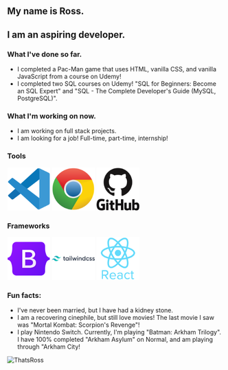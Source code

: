 ## My name is Ross.
## I am an aspiring developer.

### What I've done so far.
- I completed a Pac-Man game that uses HTML, vanilla CSS, and vanilla JavaScript from a course on Udemy!
- I completed two SQL courses on Udemy! "SQL for Beginners: Become an SQL Expert" and "SQL - The Complete Developer's Guide (MySQL, PostgreSQL)".

### What I'm working on now.
- I am working on full stack projects.
- I am looking for a job! Full-time, part-time, internship!

### Tools
<img src="https://github.com/RossaMania/RossaMania/blob/main/vscode-original-icon.svg" width="100" height="100" /> <img src="https://github.com/RossaMania/RossaMania/blob/main/chrome-original-icon.svg" width="100" height="100" /> <img src="https://github.com/RossaMania/RossaMania/blob/main/github-original-wordmark-icon.svg" width="100" height="100" />

### Frameworks
<img src="https://github.com/RossaMania/RossaMania/blob/main/bootstrap-original-icon.svg" width="100" height="100" /> <img src="https://github.com/RossaMania/RossaMania/blob/main/tailwindcss-original-wordmark-icon.svg" width="100" height="100" /> <img src="https://github.com/RossaMania/RossaMania/blob/main/react-original-wordmark-icon.svg" width="100" height="100" />


### Fun facts: 
- I've never been married, but I have had a kidney stone. 
- I am a recovering cinephile, but still love movies! The last movie I saw was "Mortal Kombat: Scorpion's Revenge"!
- I play Nintendo Switch. Currently, I'm playing "Batman: Arkham Trilogy". I have 100% completed "Arkham Asylum" on Normal, and am playing through "Arkham City!

![ThatsRoss](https://github.com/RossaMania/RossaMania/assets/98660173/fdce143e-caa1-4cf0-8280-db112facebb0)

<!--
**RossaMania/RossaMania** is a ✨ _special_ ✨ repository because its `README.md` (this file) appears on your GitHub profile.

Here are some ideas to get you started:

- 🔭 I’m currently working on ...
- 🌱 I’m currently learning ...
- 👯 I’m looking to collaborate on ...
- 🤔 I’m looking for help with ...
- 💬 Ask me about ...
- 📫 How to reach me: ...
- 😄 Pronouns: ...
- ⚡ Fun fact: ...
-->
